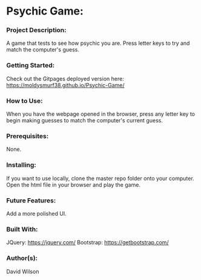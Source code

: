# **Psychic Game:**

### **Project Description:**

A game that tests to see how psychic you are. Press letter keys to try and match the computer's guess.

### **Getting Started:**

Check out the Gitpages deployed version here: https://moldysmurf38.github.io/Psychic-Game/

### **How to Use:**

When you have the webpage opened in the browser, press any letter key to begin making guesses to match the computer's current guess.

### **Prerequisites:**

None.

### **Installing:**

If you want to use locally, clone the master repo folder onto your computer. Open the html file in your browser and play the game.

### **Future Features:**

Add a more polished UI.

### **Built With:**

JQuery: https://jquery.com/
Bootstrap: https://getbootstrap.com/

### **Author(s):**

David Wilson
